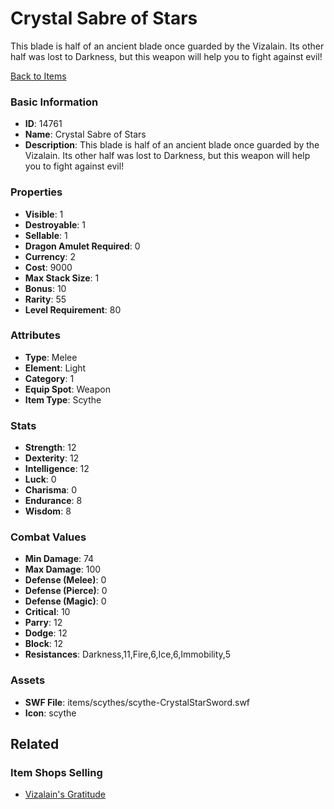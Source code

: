 # Crystal Sabre of Stars

This blade is half of an ancient blade once guarded by the Vizalain. Its other half was lost to Darkness, but this weapon will help you to fight against evil!

[Back to Items](../items.md)

### Basic Information

- **ID**: 14761
- **Name**: Crystal Sabre of Stars
- **Description**: This blade is half of an ancient blade once guarded by the Vizalain. Its other half was lost to Darkness, but this weapon will help you to fight against evil!

### Properties

- **Visible**: 1
- **Destroyable**: 1
- **Sellable**: 1
- **Dragon Amulet Required**: 0
- **Currency**: 2
- **Cost**: 9000
- **Max Stack Size**: 1
- **Bonus**: 10
- **Rarity**: 55
- **Level Requirement**: 80

### Attributes

- **Type**: Melee
- **Element**: Light
- **Category**: 1
- **Equip Spot**: Weapon
- **Item Type**: Scythe

### Stats

- **Strength**: 12
- **Dexterity**: 12
- **Intelligence**: 12
- **Luck**: 0
- **Charisma**: 0
- **Endurance**: 8
- **Wisdom**: 8

### Combat Values

- **Min Damage**: 74
- **Max Damage**: 100
- **Defense (Melee)**: 0
- **Defense (Pierce)**: 0
- **Defense (Magic)**: 0
- **Critical**: 10
- **Parry**: 12
- **Dodge**: 12
- **Block**: 12
- **Resistances**: Darkness,11,Fire,6,Ice,6,Immobility,5

### Assets

- **SWF File**: items/scythes/scythe-CrystalStarSword.swf
- **Icon**: scythe

## Related

### Item Shops Selling

- [Vizalain's Gratitude](../item-shops/467-vizalain-s-gratitude.md)

